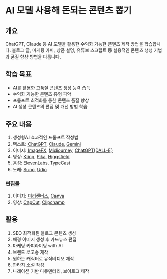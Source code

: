 # AI 모델 사용해 돈되는 콘텐츠 뽑기

## 개요
ChatGPT, Claude 등 AI 모델을 활용한 수익화 가능한 콘텐츠 제작 방법을 학습합니다. 블로그 글, 마케팅 카피, 상품 설명, 유튜브 스크립트 등 실용적인 콘텐츠 생성 기법과 품질 향상 방법을 다룹니다.

## 학습 목표
- AI를 활용한 고품질 콘텐츠 생성 능력 습득
- 수익화 가능한 콘텐츠 유형 파악
- 프롬프트 최적화를 통한 콘텐츠 품질 향상
- AI 생성 콘텐츠의 편집 및 개선 방법 학습

## 주요 내용
1. 생성형AI 효과적인 프롬프트 작성법
2. 텍스트: [ChatGPT](https://chat.openai.com), [Claude](https://claude.ai), [Gemini](https://gemini.google.com)
3. 이미지: [ImageFX](https://aitestkitchen.withgoogle.com/imagefx), [Midjourney](https://www.midjourney.com), [ChatGPT(DALL-E)](https://chat.openai.com)
4. 영상: [Kling](https://klingai.com), [Pika](https://pika.art), [Higgsfield](https://higgsfield.ai)
5. 음성: [ElevenLabs](https://elevenlabs.io), [TypeCast](https://typecast.ai)
6. 노래: [Suno](https://suno.ai), [Udio](https://www.udio.com)

### 편집툴
1. 이미지: [미리캔버스](https://www.miricanvas.com), [Canva](https://www.canva.com)
2. 영상: [CapCut](https://www.capcut.com), [Clipchamp](https://clipchamp.com)

## 활용
1. SEO 최적화된 블로그 콘텐츠 생성
2. 배경 이미지 생성 후 카드뉴스 편집
3. 마케팅 카피라이팅 with AI
4. 브랜드 로고송 제작
5. 원하는 캐릭터로 뮤직비디오 제작
6. 판타지 소설 작성
7. 나레이션 기반 다큐멘터리, 브이로그 제작